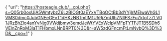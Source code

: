 {
  "url": "https://hosteagle.club/__cpi.php?s=Q05rb0oxUjA5WmtybzZ6LzBIOGt0aEYxVTBqOCtBb3dYYjlrMElwaVhGL1VMS0dmc0JubGNEeGEvT1dHKzNBTmtlM1U5RjZmUlhZNllFSzFuZktoTzZLV01JRzBhZlo4anYvNjg0VWdjbmw3emdJeWtYVExWclpVMFpTYTFJT1B5SDh6VElnZnRoM3laT1FHbmxLNnBRPT0%3D&r=aW5zdGFncmFtLmNvbQ%3D%3D&__cpo=1"
}
